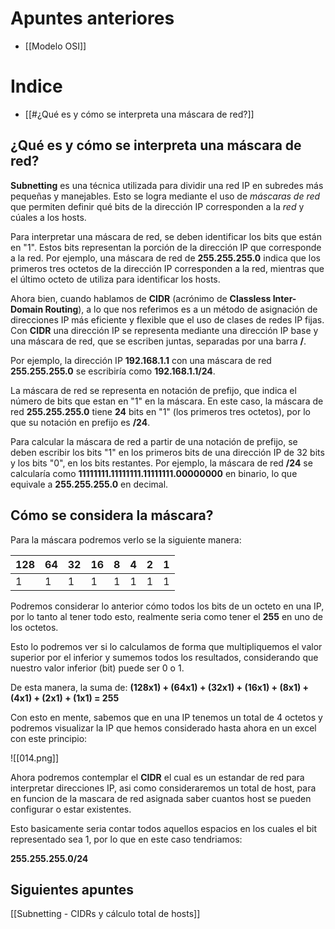 
# Apuntes anteriores

- [[Modelo OSI]]

# Indice

- [[#¿Qué es y cómo se interpreta una máscara de red?]]

## ¿Qué es y cómo se interpreta una máscara de red?

**Subnetting** es una técnica utilizada para dividir una red IP en subredes más pequeñas y manejables. Esto se logra mediante el uso de *máscaras de red* que permiten definir qué bits de la dirección IP corresponden a la *red* y cúales a los hosts.

Para interpretar una máscara de red, se deben identificar los bits que están en "1". Estos bits representan la porción de la dirección IP que corresponde a la red. Por ejemplo, una máscara de red de **255.255.255.0** indica que los primeros tres octetos de la dirección IP corresponden a la red, mientras que el último octeto de utiliza para identificar los hosts.

Ahora bien, cuando hablamos de **CIDR** (acrónimo de **Classless Inter-Domain Routing**), a lo que nos referimos es a un método de asignación de direcciones IP más eficiente y flexible que el uso de clases de redes IP fijas. Con **CIDR** una dirección IP se representa mediante una dirección IP base y una máscara de red, que se escriben juntas, separadas por una barra **/**.

Por ejemplo, la dirección IP **192.168.1.1** con una máscara de red **255.255.255.0** se escribiría como **192.168.1.1/24**.

La máscara de red se representa en notación de prefijo, que indica el número de bits que estan en "1" en la máscara. En este caso, la máscara de red **255.255.255.0** tiene **24** bits en "1" (los primeros tres octetos), por lo que su notación en prefijo es **/24**.

Para calcular la máscara de red a partir de una notación de prefijo, se deben escribir los bits "1" en los primeros bits de una dirección IP de 32 bits y los bits "0", en los bits restantes. Por ejemplo, la máscara de red **/24** se calcularía como **11111111.11111111.11111111.00000000** en binario, lo que equivale a **255.255.255.0** en decimal.

## Cómo se considera la máscara?

Para la máscara podremos verlo se la siguiente manera:


| 128 | 64  | 32  | 16  | 8   | 4   | 2   | 1   |
| --- | --- | --- | --- | --- | --- | --- | --- |
| 1   | 1   | 1   | 1   | 1   | 1   | 1   | 1   |

Podremos considerar lo anterior cómo todos los bits de un octeto en una IP, por lo tanto al tener todo esto, realmente seria como tener el **255** en uno de los octetos.

Esto lo podremos ver si lo calculamos de forma que multipliquemos el valor superior por el inferior y sumemos todos los resultados, considerando que nuestro valor inferior (bit) puede ser 0 o 1.

De esta manera, la suma de:
**(128x1) + (64x1) + (32x1) + (16x1) + (8x1) + (4x1) + (2x1) + (1x1) = 255**

Con esto en mente, sabemos que en una IP tenemos un total de 4 octetos y podremos visualizar la IP que hemos considerado hasta ahora en un excel con este principio:

![[014.png]]

Ahora podremos contemplar el **CIDR** el cual es un estandar de red para interpretar direcciones IP, asi como consideraremos un total de host, para en funcion de la mascara de red asignada saber cuantos host se pueden configurar o estar existentes.

Esto basicamente seria contar todos aquellos espacios en los cuales el bit representado sea 1, por lo que en este caso tendriamos:

**255.255.255.0/24**

## Siguientes apuntes

[[Subnetting - CIDRs y cálculo total de hosts]]
